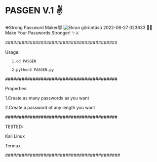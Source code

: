 # PASGEN V.1 ✌
☢Strong Password Maker😈
![Ekran görüntüsü 2022-06-27 023633](https://user-images.githubusercontent.com/84154887/175840176-cd6bb83c-5a7f-431a-9429-714c051a12a0.jpg)
🦾😊 Make Your Passwords Stronger! ✨⚔

#########################################

Usage:

       1.cd PASGEN
       
       2.python3 PASGEN.py

#########################################

Properties:

1.Create as many passwords as you want

2.Create a password of any length you want

#########################################

TESTED:

Kali Linux

Termux

##########################################
